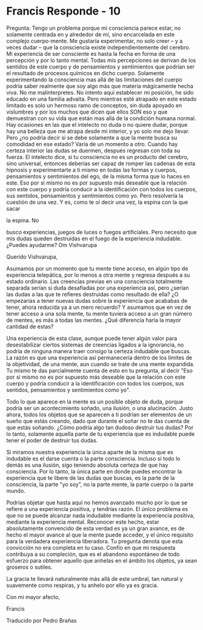 # Francis Responde - 10

Pregunta: Tengo un problema porque mi consciencia parece estar, no solamente centrada en y alrededor de m&iacute;, sino encarcelada en este complejo cuerpo-mente. Me gustar&iacute;a experimentar, no solo creer &ndash; y a veces dudar &ndash; que la consciencia existe independientemente del cerebro. Mi experiencia de ser consciente es hasta la fecha en forma de una percepci&oacute;n y por lo tanto mental. Todas mis percepciones se derivan de los sentidos de este cuerpo y de pensamientos y sentimientos que podr&iacute;an ser el resultado de procesos qu&iacute;micos en dicho cuerpo. Solamente experimentando la consciencia mas all&aacute; de las limitaciones del cuerpo podr&iacute;a saber realmente que soy algo m&aacute;s que materia m&aacute;gicamente hecha viva. No me malinterpretes. No intento aqu&iacute; establecer mi posici&oacute;n, he sido educado en una familia advaita. Pero mientras est&eacute; atrapado en este estado limitado es solo un hermoso ramo de conceptos, sin duda apoyado en vislumbres y por los muchos que dicen que ellos SON eso y que demuestran con su vida que est&aacute;n mas all&aacute; de la condici&oacute;n humana normal. Hay ocasiones en las que el intelecto no duda o no quiere dudar, porque hay una belleza que me atrapa desde mi interior, y yo solo me dejo llevar. Pero &iquest;no podr&iacute;a decir si se debe solamente a que la mente busca su comodidad en ese estado? Var&iacute;a de un momento a otro. Cuando hay certeza interior las dudas se duermen, despu&eacute;s regresan con toda su fuerza. El intelecto dice, si tu consciencia no es un producto del cerebro, sino universal, entonces deber&iacute;as ser capaz de romper las cadenas de esta hipnosis y experimentarte a ti mismo en todas las formas y cuerpos, pensamientos y sentimientos del ego, de la misma forma que lo haces en este. Eso por si mismo no es por supuesto m&aacute;s deseable que la relaci&oacute;n con este cuerpo y podr&iacute;a conducir a la identificaci&oacute;n con todos los cuerpos, sus sentidos, pensamientos y sentimientos como yo. Pero resolver&iacute;a la cuesti&oacute;n de una vez. Y es, como te o&iacute; decir una vez, la espina con la que sacar 

la espina. No

 busco experiencias, juegos de luces o fuegos artificiales. Pero necesito que mis dudas queden destruidas en el fuego de la experiencia indudable. &iquest;Puedes ayudarme? Om Vishvarupa

Querido Vishvarupa,

Asumamos por un momento que tu mente tiene acceso, en alg&uacute;n tipo de experiencia telep&aacute;tica, por lo menos a otra mente y regresa despu&eacute;s a su estado ordinario. Las creencias previas en una consciencia totalmente separada ser&iacute;an si duda desafiadas por una experiencia as&iacute;, pero &iquest;ser&iacute;an las dudas a las que te refieres destruidas como resultado de ella? &iquest;O empezar&iacute;as a tener nuevas dudas sobre la experiencia que acababas de tener, ahora reducida ya a un mero recuerdo? Y asumamos que en vez de tener acceso a una sola mente, tu mente tuviera acceso a un gran n&uacute;mero de mentes, es m&aacute;s a todas las mentes. &iquest;Qu&eacute; diferencia har&iacute;a la mayor cantidad de estas? 

Una experiencia de esta clase, aunque puede tener alg&uacute;n valor para desestabilizar ciertos sistemas de creencias ligados a la ignorancia, no podr&iacute;a de ninguna manera traer consigo la certeza indudable que buscas. La raz&oacute;n es que una experiencia as&iacute; permanecer&iacute;a dentro de los l&iacute;mites de la objetividad, de una mente, aun cuando se trate de una mente expandida. Tu mismo te das parcialmente cuenta de esto en tu pregunta, al decir "Eso por si mismo no es por supuesto m&aacute;s deseable que la relaci&oacute;n con este cuerpo y podr&iacute;a conducir a la identificaci&oacute;n con todos los cuerpos, sus sentidos, pensamientos y sentimientos como yo". 

Todo lo que aparece en la mente es un posible objeto de duda, porque podr&iacute;a ser un acontecimiento so&ntilde;ado, una ilusi&oacute;n, o una alucinaci&oacute;n. Justo ahora, todos los objetos que se aparecen a ti podr&iacute;an ser elementos de un sue&ntilde;o que est&aacute;s creando, dado que durante el so&ntilde;ar no te das cuenta de que est&aacute;s so&ntilde;ando. &iquest;C&oacute;mo podr&iacute;a algo tan dudoso destruir tus dudas? Por lo tanto, solamente aquella parte de tu experiencia que es indudable puede tener el poder de destruir tus dudas.

Si miramos nuestra experiencia la &uacute;nica aparte de la misma que es indudable es el darse cuenta o la parte consciencia. Incluso si todo lo dem&aacute;s es una ilusi&oacute;n, sigo teniendo absoluta certeza de que hay consciencia. Por lo tanto, la &uacute;nica parte en donde puedes encontrar la experiencia que te libere de las dudas que buscas, es la parte de la consciencia, la parte "yo soy&rdquo;, no la parte mente, la parte cuerpo o la parte mundo.

Podr&iacute;as objetar que hasta aqu&iacute; no hemos avanzado mucho por lo que se refiere a una experiencia positiva, y tendr&iacute;as raz&oacute;n. El &uacute;nico problema es que no se puede alcanzar nada indudable mediante la experiencia positiva, mediante la experiencia mental. Reconocer este hecho, estar absolutamente convencido de esta verdad es ya un gran avance, es de hecho el mayor avance al que la mente puede acceder, y el &uacute;nico requisito para la verdadera experiencia liberadora. Tu pregunta denota que esta convicci&oacute;n no era completa en tu caso. Conf&iacute;o en que mi respuesta contribuya a su compleci&oacute;n, que es el abandono espont&aacute;neo de todo esfuerzo para obtener aquello que anhelas en el &aacute;mbito los objetos, ya sean groseros o sutiles.

La gracia te llevar&aacute; naturalmente m&aacute;s all&aacute; de este umbral, tan natural y suavemente como respiras, y tu anhelo por ello ya es gracia.

Con mi mayor afecto,

Francis

Traducido por Pedro Bra&ntilde;as

